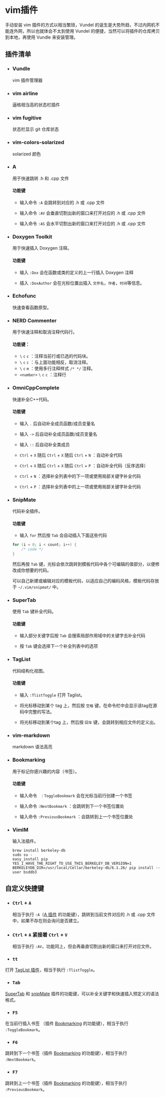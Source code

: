 # vim插件

手动安装 vim 插件的方式以相当繁琐，Vundel 的诞生是大势所趋，不过内网机不能连外网，所以也就体会不太到使用 Vundel 的便捷，当然可以将插件的仓库拷贝到本地，再使用 Vundle 来安装管理。


## 插件清单

* ### Vundle

    vim 插件管理器

* ### vim airline

    逼格相当高的状态栏插件

* ### vim fugitive

    状态栏显示 git 仓库状态
    
* ### vim-colors-solarized

    solarized 颜色
    

* ### <a id="a">A</a>

    用于快速跳转 .h 和 .cpp 文件

    #### 功能键

    * 输入命令 `:A` 会跳转到对应的 .h 或 .cpp 文件

    * 输入命令 `:AV` 会垂直切割出新的窗口来打开对应的 .h 或 .cpp 文件

    * 输入命令 `:AS` 会水平切割出新的窗口来打开对应的 .h 或 .cpp 文件


* ### <a id="doxygen">Doxygen Toolkit</a>

    用于快速插入 Doxygen 注释。

    #### 功能键

    * 输入 `:Dox` 会在函数或类的定义的上一行插入 Doxygen 注释

    * 插入 `:DoxAuthor` 会在光标位置出插入 `文件名`，`作者`，`时间`等信息。
        
        
* ### <a id="echofunc">Echofunc</a>

    快速查看函数原型。


* ### <a>NERD Commenter</a>

    用于快速注释和取消注释代码行。

    #### 功能键：

    * `\` `c` `c` ：注释当前行或已选的代码块。
    * `\` `c` `c` ：与上面功能相反，取消注释。
    * `\` `c` `m` ：使用多行注释样式 `/* */` 注释。
	* `<number>` `\` `c` `c` ：注释<number>行


* ### <a id="omnicpp">OmniCppComplete</a>

    快速补全C++代码。

    #### 功能键

    * 输入 `.` 后自动补全成员函数/成员变量名

    * 输入 `->` 后自动补全成员函数/成员变量名

    * 输入 `::` 后自动补全类成员

    * `Ctrl` + `X` 随后 `Ctrl` + `X` 随后 `Ctrl` + `N` ：自动补全代码

    * `Ctrl` + `X` 随后 `Ctrl` + `X` 随后 `Ctrl` + `P` ：自动补全代码（反序选择）

    * `Ctrl` + `N` ：选择补全列表中的下一项或使用局部关键字补全代码

    * `Ctrl` + `P` ：选择补全列表中的上一项或使用局部关键字补全代码


* ### <a id="snipmate">SnipMate</a>

    代码补全插件。

    #### 功能键

    * 输入 `for` 然后按 `Tab` 会自动插入下面这些代码

    ```cpp
    for (i = 0; i < count; i++) {
        /* code */
    }
    ```

    然后再按 `Tab` 键，光标会依次跳转到模板代码中各个可编辑的值部分，以便修改成你想要的代码。

    可以自己新建或编辑对应的模板代码，以适应自己的编码风格，模板代码存放于 `~/.vim/snipmat/` 中。


* ### <a id="supertab">SuperTab</a>

    使用 `Tab` 键补全代码。

    #### 功能键

    * 输入部分关键字后按 `Tab` 会搜索局部作用域中的关键字去补全代码

    * 按 `Tab` 键会选择下一个补全列表中的选项



* ### <a id="taglist">TagList</a>

    代码结构化视图。

    #### 功能键

    * 输入 `:TlistToggle` 打开 Taglist。

    * 将光标移动到某个 tag 上，然后按 `空格` 键，在命令栏中会显示该tag在源码中完整的写法。

    * 将光标移动到某个tag 上，然后按 `回车` 键，会跳转到相应文件的定义出。


* ### vim-markdown

    markdown 语法高亮


* ### <a id="bookmarking">Bookmarking</a>

    用于标记你感兴趣的内容（书签）。

    #### 功能键

    * 输入命令 ` ：ToggleBookmark` 会在光标当前行创建一个书签

    * 输入命令 `:NextBookmark` ：会跳转到下一个书签位置处

    * 输入命令 `:PreviousBookmark` ：会跳转到上一个书签位置处


* ### VimIM

    输入法插件。

	```shell
	brew install berkeley-db
	sudo su -
	easy_install pip
	YES_I_HAVE_THE_RIGHT_TO_USE_THIS_BERKELEY_DB_VERSION=1 BERKELEYDB_DIR=/usr/local/Cellar/berkeley-db/6.1.26/ pip install --user bsddb3
	```


## 自定义快捷键

* ### `Ctrl` + `A`

    相当于执行 `:A`（[A 插件](#a) 的功能键），跳转到当前文件对应的 .h  或 .cpp 文件中，如果不存在则会询问是否建立。

* ### `Ctrl` + `A` 紧接着 `Ctrl` + `V`

    相当于执行 `:AV`，功能同上，但会再垂直切割出新的窗口来打开对应文件。

* ### `tt`

打开 [TagList 插件](#taglist)，相当于执行 `:TlistToggle`。

* ### `Tab`

[SuperTab](#supertab) 和 [snipMate](#snipmate) 插件的功能键，可以补全关键字和快速插入预定义的语法格式。

* ### `F5`

在当前行插入书签 （插件 [Bookmarking](#bookmarking) 的功能键），相当于执行 `:ToggleBookmark`。

* ### `F6`

跳转到下一个书签（插件 [Bookmarking](#bookmarking) 的功能键），相当于执行 `:NextBookmark`。

* ### `F7`

跳转到上一个书签（插件 [Bookmarking](#bookmarking) 的功能键），相当于执行 `:PreviousBookmark`。
